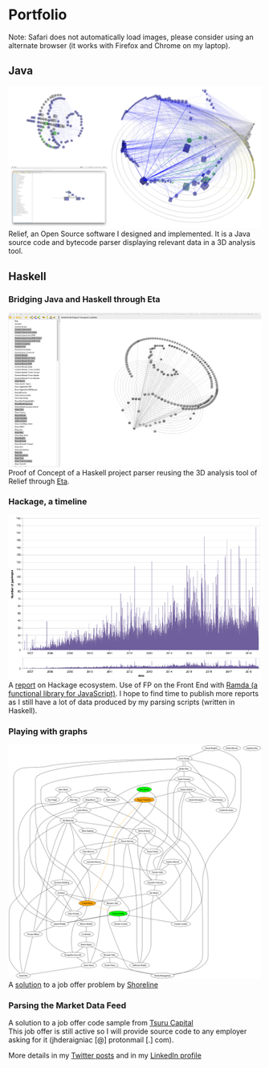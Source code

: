 # Portfolio
Note: Safari does not automatically load images, please consider using an alternate browser (it works with Firefox and Chrome on my laptop).
## Java
![Relief](screenshots/Relief.png)
Relief, an Open Source software I designed and implemented. It is a Java source code and bytecode parser displaying relevant data in a 3D analysis tool.  

## Haskell
### Bridging Java and Haskell through Eta
![Haskell](screenshots/Haskell.png)
Proof of Concept of a Haskell project parser reusing the 3D analysis tool of Relief through [Eta](https://eta-lang.org/).  

### Hackage, a timeline
![Hackage](screenshots/Hackage.png)
A [report](https://beta.observablehq.com/@jhenligne/hackage-a-timeline) on Hackage ecosystem. Use of FP on the Front End with [Ramda (a functional library for JavaScript)](https://ramdajs.com/docs/). I hope to find time to publish more reports as I still have a lot of data produced by my parsing scripts (written in Haskell).

### Playing with graphs
![Graph](screenshots/Graph.png)
A [solution](https://github.com/jhenligne/shoreline) to a job offer problem by [Shoreline](https://shorelinesoftware.com/software-engineer-language/) 

### Parsing the Market Data Feed
A solution to a job offer code sample from [Tsuru Capital](https://www.tsurucapital.com/en/code-sample.html)  
This job offer is still active so I will provide source code to any employer asking for it (jhderaigniac [@] protonmail [.] com).  

More details in my [Twitter posts](https://twitter.com/JHRaigniac) and in my [LinkedIn profile](https://www.linkedin.com/in/jean-hugues-de-raigniac/en)  
